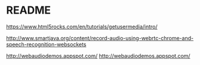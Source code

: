 # README


https://www.html5rocks.com/en/tutorials/getusermedia/intro/

http://www.smartjava.org/content/record-audio-using-webrtc-chrome-and-speech-recognition-websockets


http://webaudiodemos.appspot.com/ <http://webaudiodemos.appspot.com/>
